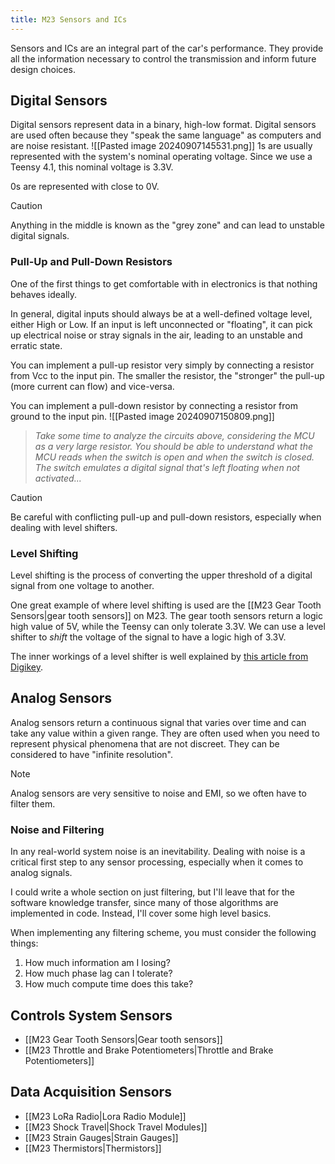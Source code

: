 ```yaml
---
title: M23 Sensors and ICs
---
```

Sensors and ICs are an integral part of the car's performance. They provide all the information necessary to control the transmission and inform future design choices. 

## Digital Sensors
Digital sensors represent data in a binary, high-low format. Digital sensors are used often because they "speak the same language" as computers and are noise resistant. 
![[Pasted image 20240907145531.png]]
1s are usually represented with the system's nominal operating voltage. Since we use a Teensy 4.1, this nominal voltage is 3.3V.

0s are represented with close to 0V.

>[!CAUTION]
>Anything in the middle is known as the "grey zone" and can lead to unstable digital signals. 

### Pull-Up and Pull-Down Resistors
One of the first things to get comfortable with in electronics is that nothing behaves ideally. 

In general, digital inputs should always be at a well-defined voltage level, either High or Low. If an input is left unconnected or "floating", it can pick up electrical noise or stray signals in the air, leading to an unstable and erratic state.

You can implement a pull-up resistor very simply by connecting a resistor from Vcc to the input pin. The smaller the resistor, the "stronger" the pull-up (more current can flow) and vice-versa.

You can implement a pull-down resistor by connecting a resistor from ground to the input pin.
![[Pasted image 20240907150809.png]]
> *Take some time to analyze the circuits above, considering the MCU as a very large resistor. You should be able to understand what the MCU reads when the switch is open and when the switch is closed. The switch emulates a digital signal that's left floating when not activated...*

> [!CAUTION]
Be careful with conflicting pull-up and pull-down resistors, especially when dealing with level shifters.

### Level Shifting
Level shifting is the process of converting the upper threshold of a digital signal from one voltage to another. 

One great example of where level shifting is used are the [[M23 Gear Tooth Sensors|gear tooth sensors]] on M23. The gear tooth sensors return a logic high value of 5V, while the Teensy can only tolerate 3.3V. We can use a level shifter to *shift* the voltage of the signal to have a logic high of 3.3V.

The inner workings of a level shifter is well explained by [this article from Digikey](https://www.digikey.com/en/blog/logic-level-shifting-basics).

## Analog Sensors
Analog sensors return a continuous signal that varies over time and can take any value within a given range. They are often used when you need to represent physical phenomena that are not discreet. They can be considered to have "infinite resolution".

>[!NOTE]
>Analog sensors are very sensitive to noise and EMI, so we often have to filter them.
### Noise and Filtering
In any real-world system noise is an inevitability. Dealing with noise is a critical first step to any sensor processing, especially when it comes to analog signals. 

I could write a whole section on just filtering, but I'll leave that for the software knowledge transfer, since many of those algorithms are implemented in code. Instead, I'll cover some high level basics.

When implementing any filtering scheme, you must consider the following things:
1. How much information am I losing?
2. How much phase lag can I tolerate?
3. How much compute time does this take?

## Controls System Sensors
- [[M23 Gear Tooth Sensors|Gear tooth sensors]]
- [[M23 Throttle and Brake Potentiometers|Throttle and Brake Potentiometers]]

## Data Acquisition Sensors
- [[M23 LoRa Radio|Lora Radio Module]]
- [[M23 Shock Travel|Shock Travel Modules]]
- [[M23 Strain Gauges|Strain Gauges]]
- [[M23 Thermistors|Thermistors]]


